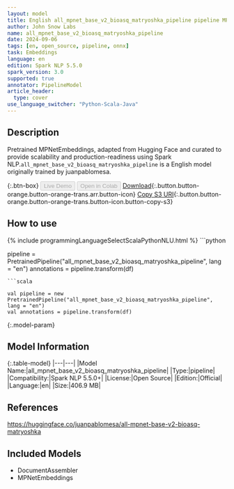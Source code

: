 ```yaml
---
layout: model
title: English all_mpnet_base_v2_bioasq_matryoshka_pipeline pipeline MPNetEmbeddings from juanpablomesa
author: John Snow Labs
name: all_mpnet_base_v2_bioasq_matryoshka_pipeline
date: 2024-09-06
tags: [en, open_source, pipeline, onnx]
task: Embeddings
language: en
edition: Spark NLP 5.5.0
spark_version: 3.0
supported: true
annotator: PipelineModel
article_header:
  type: cover
use_language_switcher: "Python-Scala-Java"
---
```


## Description

Pretrained MPNetEmbeddings, adapted from Hugging Face and curated to provide scalability and production-readiness using Spark NLP.`all_mpnet_base_v2_bioasq_matryoshka_pipeline` is a English model originally trained by juanpablomesa.

{:.btn-box}
<button class="button button-orange" disabled>Live Demo</button>
<button class="button button-orange" disabled>Open in Colab</button>
[Download](https://s3.amazonaws.com/auxdata.johnsnowlabs.com/public/models/all_mpnet_base_v2_bioasq_matryoshka_pipeline_en_5.5.0_3.0_1725594896208.zip){:.button.button-orange.button-orange-trans.arr.button-icon}
[Copy S3 URI](s3://auxdata.johnsnowlabs.com/public/models/all_mpnet_base_v2_bioasq_matryoshka_pipeline_en_5.5.0_3.0_1725594896208.zip){:.button.button-orange.button-orange-trans.button-icon.button-copy-s3}

## How to use



<div class="tabs-box" markdown="1">
{% include programmingLanguageSelectScalaPythonNLU.html %}
```python

pipeline = PretrainedPipeline("all_mpnet_base_v2_bioasq_matryoshka_pipeline", lang = "en")
annotations =  pipeline.transform(df)   

```
```scala

val pipeline = new PretrainedPipeline("all_mpnet_base_v2_bioasq_matryoshka_pipeline", lang = "en")
val annotations = pipeline.transform(df)

```
</div>

{:.model-param}
## Model Information

{:.table-model}
|---|---|
|Model Name:|all_mpnet_base_v2_bioasq_matryoshka_pipeline|
|Type:|pipeline|
|Compatibility:|Spark NLP 5.5.0+|
|License:|Open Source|
|Edition:|Official|
|Language:|en|
|Size:|406.9 MB|

## References

https://huggingface.co/juanpablomesa/all-mpnet-base-v2-bioasq-matryoshka

## Included Models

- DocumentAssembler
- MPNetEmbeddings
